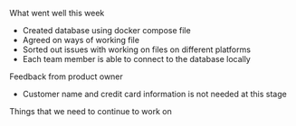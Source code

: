 What went well this week
- Created database using docker compose file
- Agreed on ways of working file
- Sorted out issues with working on files on different platforms 
- Each team member is able to connect to the database locally

Feedback from product owner
- Customer name and credit card information is not needed at this stage


Things that we need to continue to work on